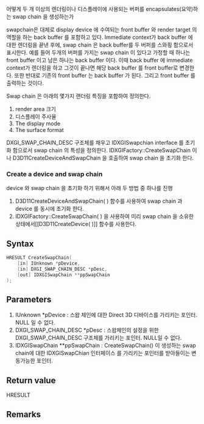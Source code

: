 어떻게 두 개 이상의 렌더링이나 디스플레이에 사용되는 버퍼를 encapsulates(요약)하는 swap chain 을 생성하는가

swapchain은 대체로 display device 에 수여되는 front buffer 와 render target 의 역할을 하는 back buffer 를 포함하고 있다. Immediate context가 back buffer 에 대한 렌더링을 끝낸 후에, swap chain 은 back buffer를 두 버퍼를 스와핑 함으로서 표시한다.
예를 들어 두개의 버퍼를 가지는 swap chain 이 있다고 가정할 때 하나는 front buffer 이고 남은 하나는 back buffer 이다. 이때 back buffer 에 immediate context가 렌더링을 하고 그것이 끝나면 해당 back buffer 를 front buffer로 변경한다. 또한  반대로  기존의 front buffer 는 back buffer 가 된다. 그리고 front buffer 를 출력하는 것이다.

Swap chain 은 아래의 몇가지 랜더링 특징을 포함하여 정의한다.
1. render area 크기
2. 디스플레이 주사율
3. The display mode
4. The surface format

DXGI_SWAP_CHAIN_DESC 구조체를 채우고 IDXGISwapchian interface 를 초기화 함으로서 swap chain  의 특성을 정의한다.  IDXGIFactory::CreateSwapChain 이나 D3D11CreateDeviceAndSwapChain 을 호출하여 swap chain 을 초기화 한다.

### Create a device and swap chain

 device 와 swap chain 을 초기화 하기 위해서 아래 두 방법 중 하나를 진행
  1.  D3D11CreateDeviceAndSwapChain( ) 함수를 사용하여 swap chain 과 device 를 동시에 초기화 한다. 
  2. IDXGIFactory::CreateSwapChain( ) 을 사용하여 미리  swap chain 을 소유한 상태에서[[D3D11CreateDevice( )]] 함수를 사용한다.

## Syntax

```c++
HRESULT CreateSwapChain(
	[in] IUnknown *pDevice,
	[in] DXGI_SWAP_CHAIN_DESC *pDesc, 
	[out] IDXGISwapChain **ppSwapChain
);
```

## Parameters

1. IUnknown *pDevice : 스왑 체인에 대한 Direct 3D 디바이스를 가리키는 포인터. NULL 일 수 없다.
2. DXGI_SWAP_CHAIN_DESC *pDesc : 스왑체인의 설정을 위한 DXGI_SWAP_CHAIN_DESC 구조체를 가리키는 포인터. NULL일 수 없다.
3. IDXGISwapChain **ppSwapChain : CreateSwapChain() 이 생성하는 swap chain에 대한 IDXGISwapChian 인터페이스 를 가리키는 포인터를 받아들이는 변동가능한 포인터.

## Return value

HRESULT

## Remarks

